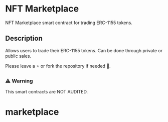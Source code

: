 # NFT Marketplace

NFT Marketplace smart contract for trading ERC-1155 tokens.

## Description

Allows users to trade their ERC-1155 tokens. Can be done through private or public sales.

Please leave a ⭐ or fork the repository if needed 🙂.


### ⚠ Warning

This smart contracts are NOT AUDITED.
# marketplace
